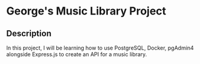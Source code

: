 <h1>George's Music Library Project</h1>

<h2>Description</h2>
<p>In this project, I will be learning how to use PostgreSQL, Docker, pgAdmin4 alongside Express.js to create an API for a music library.</p>

